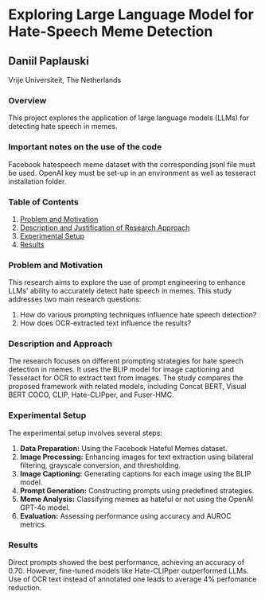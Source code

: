 # Exploring Large Language Model for Hate-Speech Meme Detection

## Daniil Paplauski
Vrije Universiteit, The Netherlands

### Overview
This project explores the application of large language models (LLMs) for detecting hate speech in memes.

### Important notes on the use of the code
Facebook hatespeech meme dataset with the corresponding jsonl file must be used.
OpenAI key must be set-up in an environment as well as tesseract installation folder.

### Table of Contents
1. [Problem and Motivation](#problem-and-motivation)
2. [Description and Justification of Research Approach](#description-and-approach)
3. [Experimental Setup](#experimental-setup)
4. [Results](#results)

### Problem and Motivation
This research aims to explore the use of prompt engineering to enhance LLMs' ability to accurately detect hate speech in memes.
This study addresses two main research questions:
1. How do various prompting techniques influence hate speech detection?
2. How does OCR-extracted text influence the results?

### Description and Approach
The research focuses on different prompting strategies for hate speech detection in memes. 
It uses the BLIP model for image captioning and Tesseract for OCR to extract text from images. 
The study compares the proposed framework with related models, including Concat BERT, Visual BERT COCO, CLIP, Hate-CLIPper, and Fuser-HMC.

### Experimental Setup
The experimental setup involves several steps:
1. **Data Preparation:** Using the Facebook Hateful Memes dataset.
2. **Image Processing:** Enhancing images for text extraction using bilateral filtering, grayscale conversion, and thresholding.
3. **Image Captioning:** Generating captions for each image using the BLIP model.
4. **Prompt Generation:** Constructing prompts using predefined strategies.
5. **Meme Analysis:** Classifying memes as hateful or not using the OpenAI GPT-4o model.
6. **Evaluation:** Assessing performance using accuracy and AUROC metrics.

### Results
Direct prompts showed the best performance, achieving an accuracy of 0.70. However, fine-tuned models like Hate-CLIPper outperformed LLMs.
Use of OCR text instead of annotated one leads to average 4% perfomance reduction.
